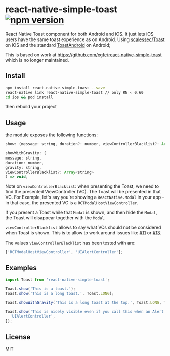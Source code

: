 # react-native-simple-toast [![npm version](https://badge.fury.io/js/react-native-simple-toast.svg)](https://badge.fury.io/js/react-native-simple-toast)

React Native Toast component for both Android and iOS. It just lets iOS users have the same toast experience as on Android. Using [scalessec/Toast](https://github.com/scalessec/Toast) on iOS and the standard [ToastAndroid](http://facebook.github.io/react-native/docs/toastandroid.html) on Android;

This is based on work at https://github.com/xgfe/react-native-simple-toast which is no longer maintained.

## Install

```bash
npm install react-native-simple-toast --save
react-native link react-native-simple-toast // only RN < 0.60
cd ios && pod install
```

then rebuild your project

## Usage

the module exposes the following functions:

```js
show: (message: string, duration?: number, viewControllerBlacklist?: Array<string>) => void,
```

```js
showWithGravity: (
message: string,
duration: number,
gravity: string,
viewControllerBlacklist?: Array<string>
) => void,
```

Note on `viewControllerBlacklist`: when presenting the Toast, we need to find the presented ViewController (VC). The Toast will be presented in that VC. For Example, let's say you're showing a `ReactNative.Modal` in your app - in that case, the presented VC is a `RCTModalHostViewController`.

If you present a Toast while that `Modal` is shown, and then hide the `Modal`, the Toast will disappear together with the `Modal`.

`viewControllerBlacklist` allows to say what VCs should not be considered when Toast is shown. This is to allow to work around issues like [#11](https://github.com/vonovak/react-native-simple-toast/issues/11) or [#13](https://github.com/vonovak/react-native-simple-toast/issues/13).

The values `viewControllerBlacklist` has been tested with are:

```js
['RCTModalHostViewController', 'UIAlertController'];
```

## Examples

```js
import Toast from 'react-native-simple-toast';

Toast.show('This is a toast.');
Toast.show('This is a long toast.', Toast.LONG);

Toast.showWithGravity('This is a long toast at the top.', Toast.LONG, Toast.TOP);

Toast.show('This is nicely visible even if you call this when an Alert is shown', Toast.SHORT, [
  'UIAlertController',
]);
```

## License

MIT
